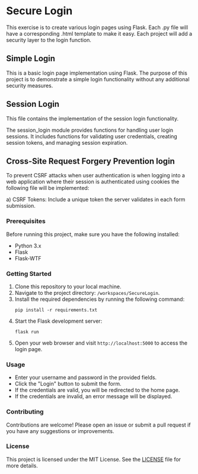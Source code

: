 
# Secure Login
This exercise is to create various login pages using Flask. Each .py file will have a corresponding .html template to make it easy.
Each project will add a security layer to the login function.

## Simple Login

This is a basic login page implementation using Flask. The purpose of this project is to demonstrate a simple login functionality without any additional security measures.

## Session Login

This file contains the implementation of the session login functionality.

The session_login module provides functions for handling user login sessions. It includes functions for validating user credentials, creating session tokens, and managing session expiration.

## Cross-Site Request Forgery Prevention login

To prevent CSRF attacks when user authentication is when logging into a web application where their session is authenticated using cookies the following file will be implemented:

a) CSRF Tokens: Include a unique token the server validates in each form submission.

### Prerequisites

Before running this project, make sure you have the following installed:

- Python 3.x
- Flask
- Flask-WTF

### Getting Started

1. Clone this repository to your local machine.
2. Navigate to the project directory: `/workspaces/SecureLogin`.
3. Install the required dependencies by running the following command:
    ```
    pip install -r requirements.txt
    ```
4. Start the Flask development server:
    ```
    flask run
    ```
5. Open your web browser and visit `http://localhost:5000` to access the login page.

### Usage

- Enter your username and password in the provided fields.
- Click the "Login" button to submit the form.
- If the credentials are valid, you will be redirected to the home page.
- If the credentials are invalid, an error message will be displayed.

### Contributing

Contributions are welcome! Please open an issue or submit a pull request if you have any suggestions or improvements.

### License

This project is licensed under the MIT License. See the [LICENSE](LICENSE) file for more details.
